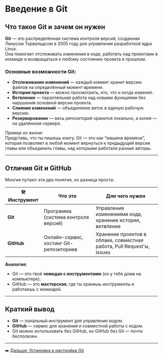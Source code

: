 # Введение в Git

## Что такое Git и зачем он нужен

**Git** — это распределённая система контроля версий, созданная Линусом Торвальдсом в 2005 году для управления разработкой ядра Linux.  
Она помогает отслеживать изменения в коде, работать над проектами в команде и возвращаться к любому состоянию проекта в прошлом.

### Основные возможности Git:
- **Отслеживание изменений** — каждый коммит хранит версию файлов на определённый момент времени.
- **История проекта** — можно просмотреть, кто, что и когда изменял.
- **Ветвление** — параллельная работа над новыми функциями без нарушения основной версии проекта.
- **Слияние изменений** — объединение веток в единую рабочую версию.
- **Резервирование** — весь репозиторий хранится локально, а копия — на удалённом сервере.

*Пример из жизни:*  
Представь, что ты пишешь книгу. Git — это как “машина времени”, которая позволяет в любой момент вернуться к предыдущей версии главы или объединить главы, над которыми работали разные авторы.

---

## Отличия Git и GitHub

Многие путают эти два понятия, но разница проста:

| 🛠 Инструмент | Что это | Для чего нужен |
|--------------|---------|----------------|
| **Git** | Программа (система контроля версий) | Управление изменениями кода, хранение истории, ветвление |
| **GitHub** | Онлайн-сервис, хостинг Git-репозиториев | Хранение проектов в облаке, совместная работа, Pull Request'ы, Issues |

**Аналогия:**  
- Git — это твой **чемодан с инструментами** (он у тебя дома на компьютере).
- GitHub — это **мастерская**, где ты хранишь инструменты и работаешь с командой.

---

## Краткий вывод
- **Git** — локальный инструмент для управления кодом.
- **GitHub** — сервис для хранения и совместной работы с кодом.
- Git можно использовать без GitHub, но GitHub без Git — почти бесполезен.

---

➡️ [Дальше: Установка и настройка Git](02-installation.md)
